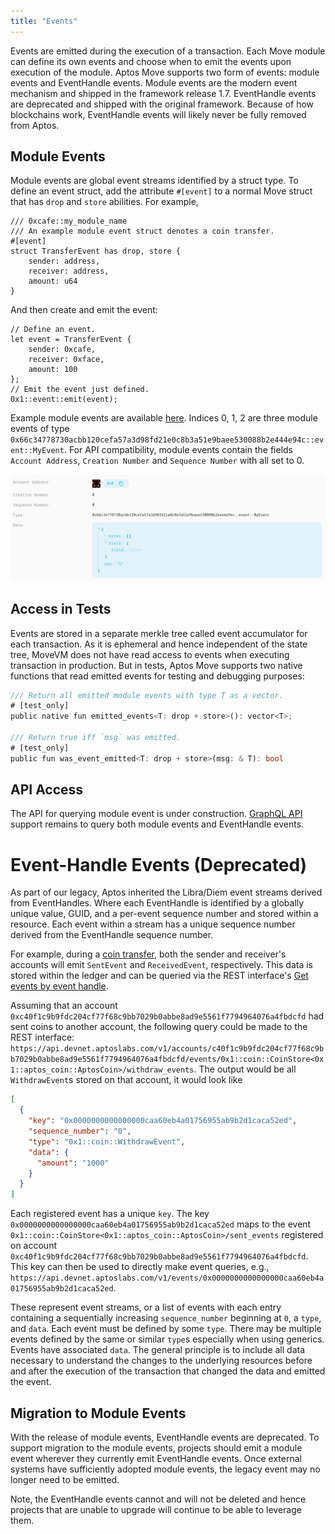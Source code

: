 ```yaml
---
title: "Events"
---
```


Events are emitted during the execution of a transaction. Each Move module can define its own events and choose when to emit the events upon execution of the module. Aptos Move supports two form of events: module events and EventHandle events. Module events are the modern event mechanism and shipped in the framework release 1.7. EventHandle events are deprecated and shipped with the original framework. Because of how blockchains work, EventHandle events will likely never be fully removed from Aptos.

## Module Events

Module events are global event streams identified by a struct type. To define an event struct, add the attribute `#[event]` to a normal Move struct that has `drop` and `store` abilities. For example,

```
/// 0xcafe::my_module_name
/// An example module event struct denotes a coin transfer.
#[event]
struct TransferEvent has drop, store {
    sender: address,
    receiver: address,
    amount: u64
}
```

And then create and emit the event:

```
// Define an event.
let event = TransferEvent {
    sender: 0xcafe,
    receiver: 0xface,
    amount: 100
};
// Emit the event just defined.
0x1::event::emit(event);
```

Example module events are available [here](https://explorer.aptoslabs.com/txn/682252266/events?network=testnet). Indices 0, 1, 2 are three module events of
type `0x66c34778730acbb120cefa57a3d98fd21e0c8b3a51e9baee530088b2e444e94c::event::MyEvent`. For API compatibility, module events contain the fields `Account Address`, `Creation Number` and `Sequence Number` with all set to 0.

![Module event example](../../static/img/module-event.png "Module event example")

## Access in Tests

Events are stored in a separate merkle tree called event accumulator for each transaction. As it is ephemeral and hence independent of the state tree, MoveVM does not have read access to events when executing transaction in production. But in tests, Aptos Move supports two native functions that read emitted events for testing and debugging purposes:

```rust
/// Return all emitted module events with type T as a vector.
# [test_only]
public native fun emitted_events<T: drop + store>(): vector<T>;

/// Return true iff `msg` was emitted.
# [test_only]
public fun was_event_emitted<T: drop + store>(msg: & T): bool
```

## API Access

The API for querying module event is under construction. [GraphQL API](https://aptos.dev/guides/system-integrators-guide/#production-network-access) support remains to query both module events and EventHandle events.

# Event-Handle Events (Deprecated)

As part of our legacy, Aptos inherited the Libra/Diem event streams derived from EventHandles. Where each EventHandle is identified by a globally unique value, GUID, and a per-event sequence number and stored within a resource. Each event within a stream has a unique sequence number derived from the EventHandle sequence number.

For example, during a [coin transfer](../tutorials/first-transaction.md), both the sender and receiver's accounts will emit `SentEvent` and `ReceivedEvent`, respectively. This data is stored within the ledger and can be queried via the REST interface's [Get events by event handle](https://api.devnet.aptoslabs.com/v1/spec#/operations/get_events_by_event_handle).

Assuming that an account `0xc40f1c9b9fdc204cf77f68c9bb7029b0abbe8ad9e5561f7794964076a4fbdcfd` had sent coins to another account, the following query could be made to the REST interface: `https://api.devnet.aptoslabs.com/v1/accounts/c40f1c9b9fdc204cf77f68c9bb7029b0abbe8ad9e5561f7794964076a4fbdcfd/events/0x1::coin::CoinStore<0x1::aptos_coin::AptosCoin>/withdraw_events`. The output would be all `WithdrawEvent`s stored on that account, it would look like

```json
[
  {
    "key": "0x0000000000000000caa60eb4a01756955ab9b2d1caca52ed",
    "sequence_number": "0",
    "type": "0x1::coin::WithdrawEvent",
    "data": {
      "amount": "1000"
    }
  }
]
```

Each registered event has a unique `key`. The key `0x0000000000000000caa60eb4a01756955ab9b2d1caca52ed` maps to the event `0x1::coin::CoinStore<0x1::aptos_coin::AptosCoin>/sent_events` registered on account `0xc40f1c9b9fdc204cf77f68c9bb7029b0abbe8ad9e5561f7794964076a4fbdcfd`. This key can then be used to directly make event queries, e.g., `https://api.devnet.aptoslabs.com/v1/events/0x0000000000000000caa60eb4a01756955ab9b2d1caca52ed`.

These represent event streams, or a list of events with each entry containing a sequentially increasing `sequence_number` beginning at `0`, a `type`, and `data`. Each event must be defined by some `type`. There may be multiple events defined by the same or similar `type`s especially when using generics. Events have associated `data`. The general principle is to include all data necessary to understand the changes to the underlying resources before and after the execution of the transaction that changed the data and emitted the event.

[coin_transfer]: https://github.com/aptos-labs/aptos-core/blob/bdd0a7fe82cd6aab4b47250e5eb6298986777cf7/aptos-move/framework/aptos-framework/sources/coin.move#L412
[get_events]: https://api.devnet.aptoslabs.com/v1/spec#/operations/get_events_by_event_handle

## Migration to Module Events

With the release of module events, EventHandle events are deprecated. To support migration to the module events, projects should emit a module event wherever they currently emit EventHandle events. Once external systems have sufficiently adopted module events, the legacy event may no longer need to be emitted.

Note, the EventHandle events cannot and will not be deleted and hence projects that are unable to upgrade will continue to be able to leverage them.
